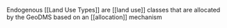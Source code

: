 Endogenous [[Land Use Types]] are [[land use]] classes that are allocated by the GeoDMS based on an [[allocation]] mechanism